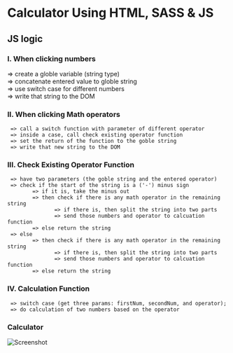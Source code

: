 
# Calculator Using HTML, SASS & JS



## JS logic 

### I. When clicking numbers 
 
   => create a globle variable (string type)  
   => concatenate entered value to globle string  
   => use switch case for different numbers  
   => write that string to the DOM

### II. When clicking Math operators  
     => call a switch function with parameter of different operator  
     => inside a case, call check existing operator function  
     => set the return of the function to the goble string  
     => write that new string to the DOM

### III. Check Existing Operator Function  
     => have two parameters (the goble string and the entered operator)  
     => check if the start of the string is a ('-') minus sign  
            => if it is, take the minus out 
            => then check if there is any math operator in the remaining string 
                   => if there is, then split the string into two parts  
                   => send those numbers and operator to calcuation function 
            => else return the string
     => else 
            => then check if there is any math operator in the remaining string 
                   => if there is, then split the string into two parts  
                   => send those numbers and operator to calcuation function 
            => else return the string  


### IV. Calculation Function  
     => switch case (get three params: firstNum, secondNum, and operator);
     => do calculation of two numbers based on the operator



### Calculator  

![Screenshot]('./images/cal.png')
